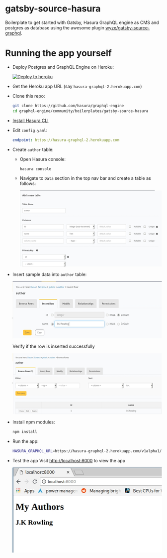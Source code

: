 # gatsby-source-hasura

Boilerplate to get started with Gatsby, Hasura GraphQL engine as CMS and postgres as database using the awesome plugin [wyze/gatsby-source-graphql](https://github.com/wyze/gatsby-source-graphql).

# Running the app yourself

- Deploy Postgres and GraphQL Engine on Heroku:
  
  [![Deploy to
  heroku](https://www.herokucdn.com/deploy/button.svg)](https://heroku.com/deploy?template=https://github.com/hasura/graphql-engine-heroku)
- Get the Heroku app URL (say `hasura-graphql-2.herokuapp.com`)
- Clone this repo:
  ```bash
  git clone https://github.com/hasura/graphql-engine
  cd graphql-engine/community/boilerplates/gatsby-source-hasura
  ```
- [Install Hasura CLI](https://docs.hasura.io/1.0/graphql/manual/hasura-cli/install-hasura-cli.html)
- Edit `config.yaml`:
  ```yaml
  endpoint: https://hasura-graphql-2.herokuapp.com
  ```

- Create `author` table:
  
  - Open Hasura console:
    ```bash
    hasura console
    ```

  - Navigate to `Data` section in the top nav bar and create a table as follows:

    ![Create author table](./assets/add_table.jpg)

- Insert sample data into `author` table:

  ![Insert data into author table](./assets/insert_data.jpg)

  Verify if the row is inserted successfully

  ![Insert data into author table](./assets/browse_rows.jpg)

- Install npm modules:
  ```bash
  npm install
  ```

- Run the app:
  ```bash
  HASURA_GRAPHQL_URL=https://hasura-graphql-2.herokuapp.com/v1alpha1/graphql npm run develop
  ```
- Test the app
  Visit [http://localhost:8000](http://localhost:8000) to view the app

  ![Demo app](./assets/test_app.jpg)
